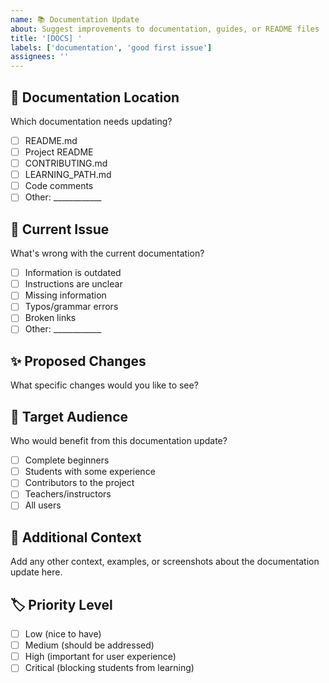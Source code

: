 ```yaml
---
name: 📚 Documentation Update
about: Suggest improvements to documentation, guides, or README files
title: '[DOCS] '
labels: ['documentation', 'good first issue']
assignees: ''
---
```


## 📍 Documentation Location
Which documentation needs updating?
- [ ] README.md
- [ ] Project README
- [ ] CONTRIBUTING.md
- [ ] LEARNING_PATH.md
- [ ] Code comments
- [ ] Other: ____________

## 📝 Current Issue
What's wrong with the current documentation?
- [ ] Information is outdated
- [ ] Instructions are unclear
- [ ] Missing information
- [ ] Typos/grammar errors
- [ ] Broken links
- [ ] Other: ____________

## ✨ Proposed Changes
What specific changes would you like to see?

## 🎯 Target Audience
Who would benefit from this documentation update?
- [ ] Complete beginners
- [ ] Students with some experience
- [ ] Contributors to the project
- [ ] Teachers/instructors
- [ ] All users

## 📖 Additional Context
Add any other context, examples, or screenshots about the documentation update here.

## 🏷️ Priority Level
- [ ] Low (nice to have)
- [ ] Medium (should be addressed)
- [ ] High (important for user experience)
- [ ] Critical (blocking students from learning)
